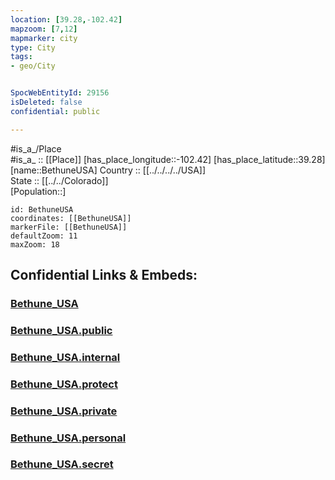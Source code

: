 ```yaml
---
location: [39.28,-102.42] 
mapzoom: [7,12] 
mapmarker: city 
type: City
tags:
- geo/City


SpocWebEntityId: 29156
isDeleted: false
confidential: public

---
```

#is_a_/Place  
#is_a_ :: [[Place]] 
[has_place_longitude::-102.42] 
[has_place_latitude::39.28] 
[name::BethuneUSA] 
Country :: [[../../../../USA]]  
State :: [[../../Colorado]]  
[Population::] 



```leaflet
id: BethuneUSA
coordinates: [[BethuneUSA]] 
markerFile: [[BethuneUSA]] 
defaultZoom: 11 
maxZoom: 18
```


## Confidential Links & Embeds: 

### [Bethune_USA](/_Standards/Earth/Continent/America~North/USA/USA~Mountain/Colorado/counties~Colorado/Kit_Carson,County/Bethune_USA.md) 

### [Bethune_USA.public](/_public/Earth/Continent/America~North/USA/USA~Mountain/Colorado/counties~Colorado/Kit_Carson,County/Bethune_USA.public.md) 

### [Bethune_USA.internal](/_internal/Earth/Continent/America~North/USA/USA~Mountain/Colorado/counties~Colorado/Kit_Carson,County/Bethune_USA.internal.md) 

### [Bethune_USA.protect](/_protect/Earth/Continent/America~North/USA/USA~Mountain/Colorado/counties~Colorado/Kit_Carson,County/Bethune_USA.protect.md) 

### [Bethune_USA.private](/_private/Earth/Continent/America~North/USA/USA~Mountain/Colorado/counties~Colorado/Kit_Carson,County/Bethune_USA.private.md) 

### [Bethune_USA.personal](/_personal/Earth/Continent/America~North/USA/USA~Mountain/Colorado/counties~Colorado/Kit_Carson,County/Bethune_USA.personal.md) 

### [Bethune_USA.secret](/_secret/Earth/Continent/America~North/USA/USA~Mountain/Colorado/counties~Colorado/Kit_Carson,County/Bethune_USA.secret.md)

